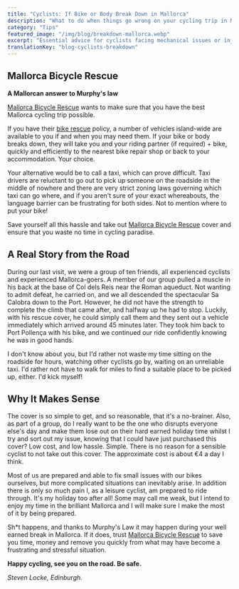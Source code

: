 ```yaml
---
title: "Cyclists: If Bike or Body Break Down in Mallorca"
description: "What to do when things go wrong on your cycling trip in Mallorca"
category: "Tips"
featured_image: "/img/blog/breakdown-mallorca.webp"
excerpt: "Essential advice for cyclists facing mechanical issues or injuries in Mallorca. Know who to call, where to go, and how to get help when you need it most."
translationKey: "blog-cyclists-breakdown"
---
```


## Mallorca Bicycle Rescue

**A Mallorcan answer to Murphy's law**

<a href="https://mallorcacycleshuttle.company.site/products/Rescue-&-Recovery-c15728236" target="_blank">Mallorca Bicycle Rescue</a> wants to make sure that you have the best Mallorca cycling trip possible.

If you have their <a href="https://mallorcacycleshuttle.company.site/products/Rescue-&-Recovery-c15728236" target="_blank">bike rescue</a> policy, a number of vehicles island-wide are available to you if and when you may need them. If your bike or body breaks down, they will take you and your riding partner (if required) + bike, quickly and efficiently to the nearest bike repair shop or back to your accommodation. Your choice.

Your alternative would be to call a taxi, which can prove difficult. Taxi drivers are reluctant to go out to pick up someone on the roadside in the middle of nowhere and there are very strict zoning laws governing which taxi can go where, and if you aren't sure of your exact whereabouts, the language barrier can be frustrating for both sides. Not to mention where to put your bike!

Save yourself all this hassle and take out <a href="https://mallorcacycleshuttle.company.site/products/Rescue-&-Recovery-c15728236" target="_blank">Mallorca Bicycle Rescue</a> cover and ensure that you waste no time in cycling paradise.

## A Real Story from the Road

During our last visit, we were a group of ten friends, all experienced cyclists and experienced Mallorca-goers. A member of our group pulled a muscle in his back at the base of Col dels Reis near the Roman aqueduct. Not wanting to admit defeat, he carried on, and we all descended the spectacular Sa Calobra down to the Port. However, he did not have the strength to complete the climb that came after, and halfway up he had to stop. Luckily, with his rescue cover, he could simply call them and they sent out a vehicle immediately which arrived around 45 minutes later. They took him back to Port Pollença with his bike, and we continued our ride confidently knowing he was in good hands.

I don't know about you, but I'd rather not waste my time sitting on the roadside for hours, watching other cyclists go by, waiting on an unreliable taxi. I'd rather not have to walk for miles to find a suitable place to be picked up, either. I'd kick myself!

## Why It Makes Sense

The cover is so simple to get, and so reasonable, that it's a no-brainer. Also, as part of a group, do I really want to be the one who disrupts everyone else's day and make them lose out on their hard earned holiday time whilst I try and sort out my issue, knowing that I could have just purchased this cover? Low cost, and low hassle. Simple. There is no reason for a sensible cyclist to not take out this cover. The approximate cost is about €4 a day I think.

Most of us are prepared and able to fix small issues with our bikes ourselves, but more complicated situations can inevitably arise. In addition there is only so much pain I, as a leisure cyclist, am prepared to ride through. It's my holiday too after all! Some may call me weak, but I intend to enjoy my time in the brilliant Mallorca and I will make sure I make the most of it by being prepared.

Sh*t happens, and thanks to Murphy's Law it may happen during your well earned break in Mallorca. If it does, trust <a href="https://mallorcacycleshuttle.company.site/products/Rescue-&-Recovery-c15728236" target="_blank">Mallorca Bicycle Rescue</a> to save you time, money and remove you quickly from what may have become a frustrating and stressful situation.

**Happy cycling, see you on the road. Be safe.**

*Steven Locke, Edinburgh.*

